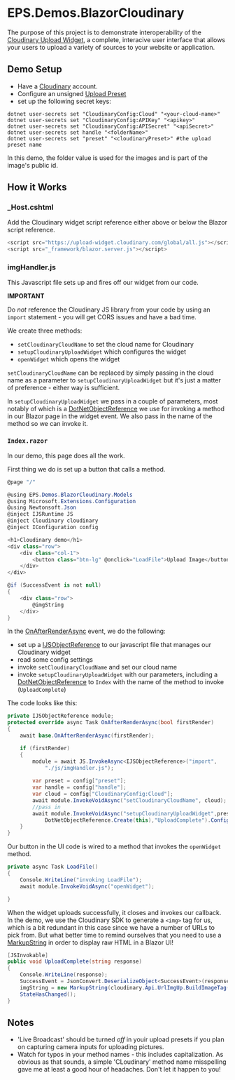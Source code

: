 # EPS.Demos.BlazorCloudinary

The purpose of this project is to demonstrate interoperability of the [Cloudinary Upload Widget](https://cloudinary.com/documentation/upload_widget), a complete, interacive user interface that allows your users to upload a variety of sources to your website or application. 

## Demo Setup
- Have a [Cloudinary](https://cloudinary.com) account.
- Configure an unsigned [Upload Preset](https://cloudinary.com/documentation/upload_presets)
- set up the following secret keys:

```
dotnet user-secrets set "CloudinaryConfig:Cloud" "<your-cloud-name>"
dotnet user-secrets set "CloudinaryConfig:APIKey" "<apikey>"
dotnet user-secrets set "CloudinaryConfig:APISecret" "<apiSecret>"
dotnet user-secrets set handle "<folderName>"
dotnet user-secrets set "preset" "<cloudinaryPreset>" #the upload preset name
```
In this demo, the folder value is used for the images and is part of the image's public id.

## How it Works

### _Host.cshtml
Add the Cloudinary widget script reference either above or below the Blazor script reference.

```c#
<script src="https://upload-widget.cloudinary.com/global/all.js"></script>
<script src="_framework/blazor.server.js"></script>
```

### imgHandler.js
This Javascript file sets up and fires off our widget from our code. 

**IMPORTANT**

Do *not* reference the Cloudinary JS library from your code by using an `import` statement - you will get CORS issues and have a bad time. 

We create three methods:
- `setCloudinaryCloudName` to set the cloud name for Cloudinary
- `setupCloudinaryUploadWidget` which configures the widget 
- `openWidget` which opens the widget

`setCloudinaryCloudName` can be replaced by simply passing in the cloud name as a parameter to `setupCloudinaryUploadWidget` but it's just a matter of preference - either way is sufficient.

In `setupCloudinaryUploadWidget` we pass in a couple of parameters, most notably of which is a [DotNetObjectReference](https://docs.microsoft.com/en-us/aspnet/core/blazor/javascript-interoperability/call-dotnet-from-javascript?view=aspnetcore-5.0#invoke-an-instance-net-method) we use for invoking a method in our Blazor page in the widget event. We also pass in the name of the method so we can invoke it.

### `Index.razor`

In our demo, this page does all the work. 

First thing we do is set up a button that calls a method.

```c#
@page "/"

@using EPS.Demos.BlazorCloudinary.Models
@using Microsoft.Extensions.Configuration
@using Newtonsoft.Json
@inject IJSRuntime JS
@inject Cloudinary cloudinary
@inject IConfiguration config

<h1>Cloudinary demo</h1>
<div class="row">
    <div class="col-1">
        <button class="btn-lg" @onclick="LoadFile">Upload Image</button>
    </div>
</div>

@if (SuccessEvent is not null)
{
    <div class="row">
        @imgString
    </div>
}

```

In the [OnAfterRenderAsync](https://docs.microsoft.com/en-us/aspnet/core/blazor/components/lifecycle?view=aspnetcore-6.0#after-component-render-onafterrenderasync) event, we do the following:
- set up a [IJSObjectReference](https://docs.microsoft.com/en-us/dotnet/api/microsoft.jsinterop.ijsobjectreference?view=aspnetcore-6.0) to our javascript file that manages our Cloudinary widget
- read some config settings
- invoke `setCloudinaryCloudName` and set our cloud name 
- invoke `setupCloudinaryUploadWidget` with our parameters, including a [DotNetObjectReference](https://docs.microsoft.com/en-us/dotnet/api/microsoft.jsinterop.dotnetobjectreference?view=aspnetcore-6.0) to `Index` with the name of the method to invoke (`UploadComplete`)

The code looks like this:
```c#
private IJSObjectReference module;
protected override async Task OnAfterRenderAsync(bool firstRender)
{
    await base.OnAfterRenderAsync(firstRender);

    if (firstRender)
    {
        module = await JS.InvokeAsync<IJSObjectReference>("import",
            "./js/imgHandler.js");
    
        var preset = config["preset"];
        var handle = config["handle"];
        var cloud = config["CloudinaryConfig:Cloud"];
        await module.InvokeVoidAsync("setCloudinaryCloudName", cloud);
        //pass in 
        await module.InvokeVoidAsync("setupCloudinaryUploadWidget",preset,handle,
            DotNetObjectReference.Create(this),"UploadComplete").ConfigureAwait(false);
    }
}
```
Our button in the UI code is wired to a method that invokes the `openWidget` method.

```c#
private async Task LoadFile()
{
    Console.WriteLine("invoking LoadFile");
    await module.InvokeVoidAsync("openWidget");

}

```

When the widget uploads successfully, it closes and invokes our callback. In the demo, we use the Cloudinary SDK to generate a `<img>` tag for us, which is a bit redundant in this case since we have a number of URLs to pick from. But what better time to remind ourselves that you need to use a [MarkupString](https://docs.microsoft.com/en-us/aspnet/core/blazor/components/?view=aspnetcore-5.0#raw-html) in order to display raw HTML in a Blazor UI!

```c#
[JSInvokable]
public void UploadComplete(string response)
{
    Console.WriteLine(response);
    SuccessEvent = JsonConvert.DeserializeObject<SuccessEvent>(response);
    imgString = new MarkupString(cloudinary.Api.UrlImgUp.BuildImageTag(SuccessEvent.info.public_id));
    StateHasChanged();
}

```

## Notes
- 'Live Broadcast' should be turned *off* in youir upload presets if you plan on capturing camera inputs for uploading pictures.
- Watch for typos in your method names - this includes capitalization. As obvious as that sounds, a simple 'CLoudinary' method name misspelling gave me at least a good hour of headaches. Don't let it happen to you! 
